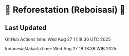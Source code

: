 
# 🌳 Reforestation (Reboisasi) 🌲

## Last Updated

GitHub Actions time: Wed Aug 27 11:18:36 UTC 2025

Indonesia/Jakarta time: Wed Aug 27 18:18:36 WIB 2025
